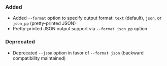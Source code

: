 <!--
A new scriv changelog fragment.

Uncomment the section that is right (remove the HTML comment wrapper).
For top level release notes, leave all the headers commented out.
-->

### Added

- Added `--format` option to specify output format: `text` (default), `json`, or `json_pp` (pretty-printed JSON)
- Pretty-printed JSON output support via `--format json_pp` option

<!--
### Changed

- A bullet item for the Changed category.

-->
<!--
### Fixed

- A bullet item for the Fixed category.

-->
### Deprecated

- Deprecated `--json` option in favor of `--format json` (backward compatibility maintained)

<!--
### Removed

- A bullet item for the Removed category.

-->
<!--
### Security

- A bullet item for the Security category.

-->
<!--
### Infrastructure

- A bullet item for the Infrastructure category.

-->
